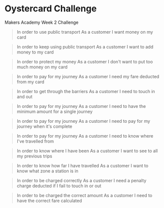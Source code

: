 # Oystercard Challenge

Makers Academy Week 2 Challenge

> In order to use public transport
> As a customer
> I want money on my card

> In order to keep using public transport
> As a customer
> I want to add money to my card

> In order to protect my money
> As a customer
> I don't want to put too much money on my card

> In order to pay for my journey
> As a customer
> I need my fare deducted from my card

> In order to get through the barriers
> As a customer
> I need to touch in and out

> In order to pay for my journey
> As a customer
> I need to have the minimum amount for a single journey

> In order to pay for my journey
> As a customer
> I need to pay for my journey when it's complete

> In order to pay for my journey
> As a customer
> I need to know where I've travelled from

> In order to know where I have been
> As a customer
> I want to see to all my previous trips

> In order to know how far I have travelled
> As a customer
> I want to know what zone a station is in

> In order to be charged correctly
> As a customer
> I need a penalty charge deducted if I fail to touch in or out

> In order to be charged the correct amount
> As a customer
> I need to have the correct fare calculated